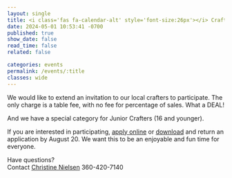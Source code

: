 ```yaml
---
layout: single
title: <i class='fas fa-calendar-alt' style='font-size:26px'></i> Craft Fair
date: 2024-05-01 10:53:41 -0700
published: true
show_date: false
read_time: false
related: false

categories: events
permalink: /events/:title
classes: wide
---
```

We would like to extend an invitation to our local crafters to participate. The
only charge is a table fee, with no fee for percentage of sales. What a DEAL!

And we have a special category for Junior Crafters (16 and younger).

If you are interested in participating, <a target="_blank" rel="noopener noreferrer" href="https://www.zeffy.com/en-US/ticketing/aa944996-f502-4b3c-93dc-194e3c31a0f1">apply online</a> or <a target="_blank" rel="noopener noreferrer" href="/_lfs/docs/craft-fair-vendor-application.pdf">download</a> and return an application by August 20.
We want this to be an enjoyable and fun time for everyone.

Have questions?<br>
Contact [Christine Nielsen](mailto:4nielsen@gmail.com) 360-420-7140
